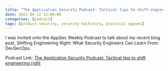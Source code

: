 ```yaml
---
title: "The Application Security Podcast: Tactical tips to shift engineering right"
date: 2021-04-22 12:00:00
categories: [podcast]
tags: [product security, security backstory, practical appsec]
---
```


I was invited onto the AppSec Weekly Podcast to talk about my recent blog post, Shifting Engineering Right: What Security Engineers Can Learn From DevSecOps.

Podcast Link: [The Application Security Podcast: Tactical tips to shift engineering right](https://www.youtube.com/watch?v=a_JfPsYbkxg&t=1s)
